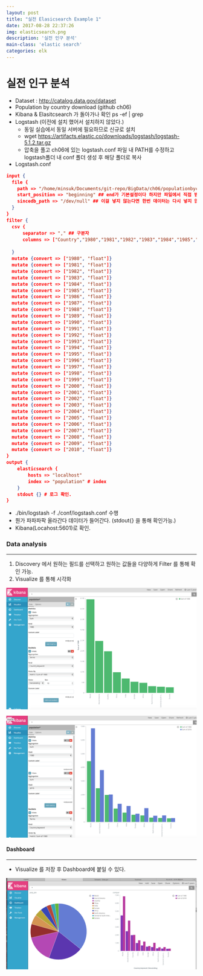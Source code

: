 ```yaml
---
layout: post
title: "실전 Elasicsearch Example 1"
date: 2017-08-28 22:37:26
img: elasticsearch.png
description: '실전 인구 분석'
main-class: 'elastic search'
categories: elk
---
```


# 실전 인구 분석

- Dataset : http://catalog.data.gov/dataset
- Population by country download (github ch06)
- Kibana & Elasitcsearch 가 돌아가나 확인 ps -ef | grep
- Logstash (이전에 설치 했어서 설치하지 않았다.)
  - 동일 실습에서 동일 서버에 필요하므로 신규로 설치
  - wget https://artifacts.elastic.co/downloads/logstash/logstash-5.1.2.tar.gz
  - 압축을 풀고 ch06에 있는 logstash.conf 파일 내 PATH를 수정하고 logstash폴더 내 conf 폴더 생성 후 해당 폴더로 복사
- Logstash.conf

```json
input {
  file {
    path => "/home/minsuk/Documents/git-repo/BigData/ch06/populationbycountry19802010millions.csv" ## 절대 경로
    start_position => "beginning" ## end가 기본설정이다 하지만 파일에서 직접 받을 거기때문에 처음부터 받는다. Streaming data는 END (default)
    sincedb_path => "/dev/null" ## 이걸 넣지 않는다면 한번 데이터는 다시 넣지 않는다.
  }
}
filter {
  csv {
      separator => "," ## 구분자
      columns => ["Country","1980","1981","1982","1983","1984","1985","1986","1987"

  }
  mutate {convert => ["1980", "float"]}
  mutate {convert => ["1981", "float"]}
  mutate {convert => ["1982", "float"]}
  mutate {convert => ["1983", "float"]}
  mutate {convert => ["1984", "float"]}
  mutate {convert => ["1985", "float"]}
  mutate {convert => ["1986", "float"]}
  mutate {convert => ["1987", "float"]}
  mutate {convert => ["1988", "float"]}
  mutate {convert => ["1989", "float"]}
  mutate {convert => ["1990", "float"]}
  mutate {convert => ["1991", "float"]}
  mutate {convert => ["1992", "float"]}
  mutate {convert => ["1993", "float"]}
  mutate {convert => ["1994", "float"]}
  mutate {convert => ["1995", "float"]}
  mutate {convert => ["1996", "float"]}
  mutate {convert => ["1997", "float"]}
  mutate {convert => ["1998", "float"]}
  mutate {convert => ["1999", "float"]}
  mutate {convert => ["2000", "float"]}
  mutate {convert => ["2001", "float"]}
  mutate {convert => ["2002", "float"]}
  mutate {convert => ["2003", "float"]}
  mutate {convert => ["2004", "float"]}
  mutate {convert => ["2005", "float"]}
  mutate {convert => ["2006", "float"]}
  mutate {convert => ["2007", "float"]}
  mutate {convert => ["2008", "float"]}
  mutate {convert => ["2009", "float"]}
  mutate {convert => ["2010", "float"]}
}
output {
    elasticsearch {
        hosts => "localhost"
        index => "population" # index
    }
    stdout {} # 로그 확인.
}
```

- ./bin/logstash -f ./conf/logstash.conf 수행
- 뭔가 파파파팍 올라간다 데이터가 들어간다. (stdout{} 을 통해 확인가능.)
- Kibana(Locahost:5601)로 확인.



### Data analysis

----

1. Discovery 에서 원하는 필드를 선택하고 원하는 값들을 다양하게 Filter 를 통해 확인 가능.
2. Visualize 를 통해 시각화

![vertiacal](/src/201708/basic/advanced/1.png)

![vertical2](/src/201708/basic/advanced/2.png)



#### Dashboard

-----

- Visualize 를 저장 후 Dashboard에 붙일 수 있다.

![dash](/src/201708/basic/advanced/3.png)